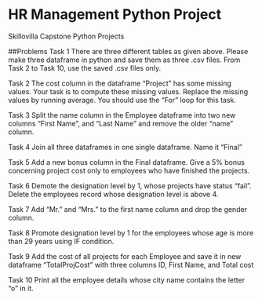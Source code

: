 # HR Management Python Project
Skillovilla Capstone Python Projects

##Problems Task 1 There are three different tables as given above. Please make three dataframe in python and save them as three .csv files. From Task 2 to Task 10, use the saved .csv files only.

Task 2 The cost column in the dataframe “Project” has some missing values. Your task is to compute these missing values. Replace the missing values by running average. You should use the “For” loop for this task.

Task 3 Split the name column in the Employee dataframe into two new columns “First Name”, and “Last Name” and remove the older “name” column.

Task 4 Join all three dataframes in one single dataframe. Name it “Final”

Task 5 Add a new bonus column in the Final dataframe. Give a 5% bonus concerning project cost only to employees who have finished the projects.

Task 6 Demote the designation level by 1, whose projects have status “fail”. Delete the employees record whose designation level is above 4.

Task 7 Add “Mr.” and “Mrs.” to the first name column and drop the gender column.

Task 8 Promote designation level by 1 for the employees whose age is more than 29 years using IF condition.

Task 9 Add the cost of all projects for each Employee and save it in new dataframe “TotalProjCost” with three columns ID, First Name, and Total cost

Task 10 Print all the employee details whose city name contains the letter “o” in it.
